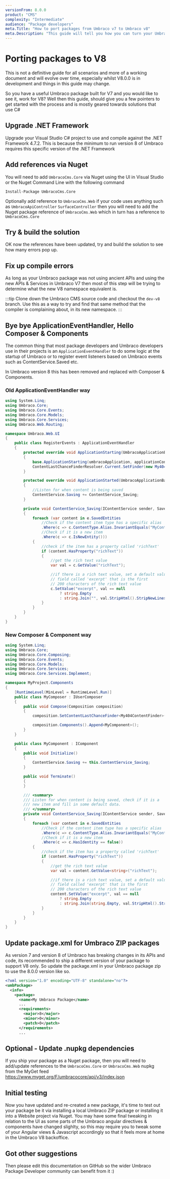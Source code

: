 ```yaml
---
versionFrom: 8.0.0
product: "CMS"
complexity: "Intermediate"
audience: "Package developers"
meta.Title: "How to port packages from Umbraco v7 to Umbraco v8"
meta.Description: "This guide will tell you how you can turn your Umbraco v7 package into an Umbraco v8 package"
---
```

# Porting packages to V8
This is not a definitive guide for all scenarios and more of a working document and will evolve over time, especially whilst V8.0.0 is in development and things in this guide may change.

So you have a useful Umbraco package built for V7 and you would like to see it, work for V8?
Well then this guide, should give you a few pointers to get started with the process and is mostly geared towards solutions that use C#

## Upgrade .NET Framework
Upgrade your Visual Studio C# project to use and compile against the .NET Framework 4.7.2. This is because the minimum to run version 8 of Umbraco requires this specific version of the .NET Framework

## Add references via Nuget
You will need to add `UmbracoCms.Core` via Nuget using the UI in Visual Studio or the Nuget Command Line with the following command 

```shell
Install-Package UmbracoCms.Core 
```

Optionally add reference to `UmbracoCms.Web` if your code uses anything such as `UmbracoApiController` `SurfaceController` then you will need to add the Nuget package reference of `UmbracoCms.Web` which in turn has a reference to `UmbracoCms.Core`

## Try & build the solution
OK now the references have been updated, try and build the solution to see how many errors pop up.

## Fix up compile errors
As long as your Umbraco package was not using ancient APIs and using the new APIs & Services in Umbraco V7 then most of this step will be trying to determine what the new V8 namespace equivalent is.

:::tip
Clone down the Umbraco CMS source code and checkout the `dev-v8` branch. Use this as a way to try and find that same method that the compiler is complaining about, in its new namespace.
:::

## Bye bye ApplicationEventHandler, Hello Composer & Components
The common thing that most package developers and Umbraco developers use in their projects is an `ApplicationEventHandler` to do some logic at the startup of Umbraco or to register event listeners based on Umbraco events such as ContentService.Saved etc.

In Umbraco version 8 this has been removed and replaced with Composer & Components.

### Old ApplicationEventHandler way

```csharp
using System.Linq;
using Umbraco.Core;
using Umbraco.Core.Events;
using Umbraco.Core.Models;
using Umbraco.Core.Services;
using Umbraco.Web.Routing;

namespace Umbraco.Web.UI
{
    public class RegisterEvents : ApplicationEventHandler
    {
        protected override void ApplicationStarting(UmbracoApplicationBase umbracoApplication, ApplicationContext applicationContext)
        {
            base.ApplicationStarting(umbracoApplication, applicationContext);
            ContentLastChanceFinderResolver.Current.SetFinder(new My404ContentFinder());
        }

        protected override void ApplicationStarted(UmbracoApplicationBase umbracoApplication, ApplicationContext applicationContext)
        {
            //Listen for when content is being saved
            ContentService.Saving += ContentService_Saving;
        }

        private void ContentService_Saving(IContentService sender, SaveEventArgs<IContent> e)
        {
            foreach (var content in e.SavedEntities
                //Check if the content item type has a specific alias
                .Where(c => c.ContentType.Alias.InvariantEquals("MyContentType"))
                //Check if it is a new item
                .Where(c => c.IsNewEntity()))
            {
                //check if the item has a property called 'richText'
                if (content.HasProperty("richText"))
                {
                    //get the rich text value
                    var val = c.GetValue("richText");

                    //if there is a rich text value, set a default value in a
                    // field called 'excerpt' that is the first
                    // 200 characters of the rich text value
                    c.SetValue("excerpt", val == null
                        ? string.Empty
                        : string.Join("", val.StripHtml().StripNewLines().Take(200)));
                }
            }
        }
    }
}
```


### New Composer & Component way

```csharp
using System.Linq;
using Umbraco.Core;
using Umbraco.Core.Composing;
using Umbraco.Core.Events;
using Umbraco.Core.Models;
using Umbraco.Core.Services;
using Umbraco.Core.Services.Implement;

namespace MyProject.Components
{
    [RuntimeLevel(MinLevel = RuntimeLevel.Run)]
    public class MyComposer : IUserComposer
    {
        public void Compose(Composition composition)
        {
            composition.SetContentLastChanceFinder<My404ContentFinder>();

            composition.Components().Append<MyComponent>();
        }
    }

    public class MyComponent : IComponent
    {
        public void Initialize()
        {
            ContentService.Saving += this.ContentService_Saving;
        }

        public void Terminate()
        {
        }

        /// <summary>
        /// Listen for when content is being saved, check if it is a
        /// new item and fill in some default data.
        /// </summary>
        private void ContentService_Saving(IContentService sender, SaveEventArgs<IContent> e)
        {
            foreach (var content in e.SavedEntities
                //Check if the content item type has a specific alias
                .Where(c => c.ContentType.Alias.InvariantEquals("MyContentType"))
                //Check if it is a new item
                .Where(c => c.HasIdentity == false))
            {
                //check if the item has a property called 'richText'
                if (content.HasProperty("richText"))
                {
                    //get the rich text value
                    var val = content.GetValue<string>("richText");

                    //if there is a rich text value, set a default value in a
                    // field called 'excerpt' that is the first
                    // 200 characters of the rich text value
                    content.SetValue("excerpt", val == null
                        ? string.Empty
                        : string.Join(string.Empty, val.StripHtml().StripNewLines().Take(200)));
                }
            }
        }
    }
}
```


## Update package.xml for Umbraco ZIP packages
As version 7 and version 8 of Umbraco has breaking changes in its APIs and code, its recommended to ship a different version of your package to support V8 only. So update the package.xml in your Umbraco package zip to use the 8.0.0 version like so.

```xml
<?xml version="1.0" encoding="UTF-8" standalone="no"?>
<umbPackage>
  <info>
    <package>
      <name>My Umbraco Package</name>
      ...
      <requirements>
        <major>8</major>
        <minor>0</minor>
        <patch>0</patch>
      </requirements>
      ...
```

## Optional - Update .nupkg dependencies
If you ship your package as a Nuget package, then you will need to add/update references to the `UmbracoCms.Core` or `UmbracoCms.Web` nupkg from the MyGet feed https://www.myget.org/F/umbracocore/api/v3/index.json

## Initial testing
Now you have updated and re-created a new package, it's time to test out your package be it via installing a local Umbraco ZIP package or installing it into a Website project via Nuget. You may have some final tweaking in relation to the UI as some parts of the Umbraco angular directives & components have changed slighlty, so this may require you to tweak some of your Angular views & Javascript accordingly so that it feels more at home in the Umbraco V8 backoffice.

## Got other suggestions
Then please edit this documentation on GitHub so the wider Umbraco Package Developer community can benefit from it :)
